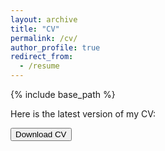 ```yaml
---
layout: archive
title: "CV"
permalink: /cv/
author_profile: true
redirect_from:
  - /resume
---
```


{% include base_path %}

Here is the latest version of my CV:

<a href="https://github.com/joseparreiras/personal-cv/blob/master/cv.pdf">
<button class="btn"><i class="fa fa-download"></i> Download CV</button>
</a>

<object data="../files/Resume - Jose Antunes-Neto.pdf" width="1000" height="1000" type='application/pdf'></object>
